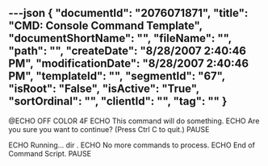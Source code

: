 ---json
{
  "documentId": "2076071871",
  "title": "CMD: Console Command Template",
  "documentShortName": "",
  "fileName": "",
  "path": "",
  "createDate": "8/28/2007 2:40:46 PM",
  "modificationDate": "8/28/2007 2:40:46 PM",
  "templateId": "",
  "segmentId": "67",
  "isRoot": "False",
  "isActive": "True",
  "sortOrdinal": "",
  "clientId": "",
  "tag": ""
}
---

@ECHO OFF
COLOR 4F
ECHO This command will do something.
ECHO Are you sure you want to continue? (Press Ctrl C to quit.)
PAUSE

ECHO Running...
dir .
ECHO No more commands to process.
ECHO End of Command Script.
PAUSE

